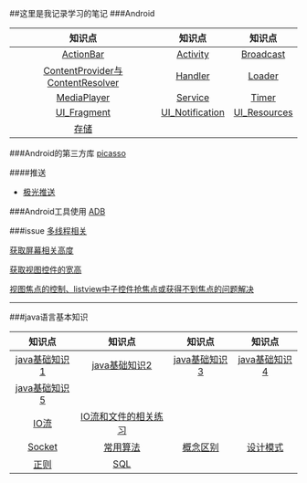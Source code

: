 ##这里是我记录学习的笔记
###Android

知识点|知识点|知识点
:--:|:--:|:--:
[ActionBar](./ActionBar "ActionBar")|[Activity](./Activity "Activity")|[Broadcast](./Broadcast)
[ContentProvider与ContentResolver](./ContentProvider与ContentResolver)|[Handler](./Handler)|[Loader](./Loader)
[MediaPlayer](./MediaPlayer)|[Service](./Service)|[Timer](./Timer)
[UI_Fragment](./UI_Fragment)|[UI_Notification](./UI_Notification)|[UI_Resources](./UI_Resources)
[存储](./存储)|


###Android的第三方库
[picasso](./picasso "picasso")

####推送
- [极光推送](./推送-极光推送 "推送-极光推送")

###Android工具使用
[ADB](./ADB "ADB")

###issue
[多线程相关](./多线程相关 "多线程相关")

[获取屏幕相关高度](./获取屏幕相关高度 "获取屏幕相关高度")

[获取视图控件的宽高](./获取视图控件的宽高 "获取视图控件的宽高")

[视图焦点的控制、listview中子控件抢焦点或获得不到焦点的问题解决](./视图焦点问题 "视图焦点问题")



---

###java语言基本知识

知识点|知识点|知识点|知识点
:--:|:--:|:--:|:--:
[java基础知识1](./javaBasic1)|[java基础知识2](./javaBasic2)|[java基础知识3](./javaBasic3)|[java基础知识4](./javaBasic4)
[java基础知识5](./javaBasic5)|
[IO流](./IO流)|[IO流和文件的相关练习](./IO流和文件的相关练习)
[Socket](./Socket)|[常用算法](./常用算法)|[概念区别](./概念区别)|[设计模式](./设计模式)
[正则](./正则)|[SQL](./SQL)